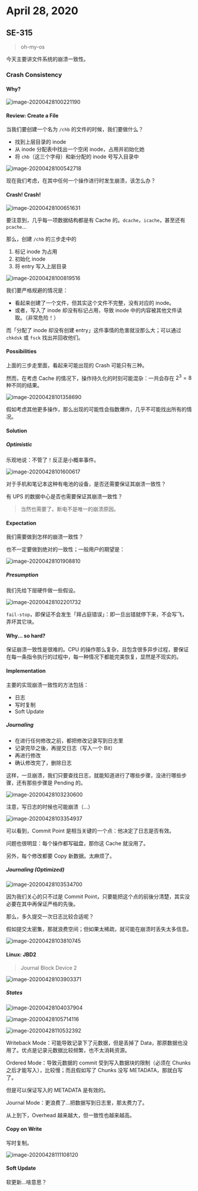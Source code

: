 # April 28, 2020

## SE-315

> oh-my-os

今天主要讲文件系统的崩溃一致性。

### Crash Consistency

#### Why?

![image-20200428100221190](28.assets/image-20200428100221190.png)

#### Review: Create a File

当我们要创建一个名为 `/chb` 的文件的时候，我们要做什么？

* 找到上层目录的 inode
* 从 inode 分配表中找出一个空闲 inode，占用并初始化她
* 将 `chb`（这三个字母）和新分配的 inode 号写入目录中

![image-20200428100542718](28.assets/image-20200428100542718.png)

现在我们考虑，在其中任何一个操作进行时发生崩溃，该怎么办？

#### Crash! Crash!

![image-20200428100651631](28.assets/image-20200428100651631.png)

要注意到，几乎每一项数据结构都是有 Cache 的。`dcache`，`icache`，甚至还有 `pcache`…

那么，创建 `/chb` 的三步走中的

1. 标记 inode 为占用
2. 初始化 inode
3. 将 entry 写入上层目录

![image-20200428100819516](28.assets/image-20200428100819516.png)

我们要严格规避的情况是：

* 看起来创建了一个文件，但其实这个文件不完整，没有对应的 inode。
* 或者，写入了 inode 却没有标记占用，导致 inode 中的内容被其他文件读取。（非常危险！）

而「分配了 inode 却没有创建 entry」这件事情的危害就没那么大；可以通过 `chkdsk` 或 `fsck` 找出并回收他们。

#### Possibilities

上面的三步走里面，看起来可能出现的 Crash 可能只有三种。

然而，在考虑 Cache 的情况下，操作持久化的时刻可能混杂：一共会存在 $2^3 = 8$ 种不同的结果。

![image-20200428101358690](28.assets/image-20200428101358690.png)

假如考虑其他更多操作，那么出现的可能性会指数爆炸，几乎不可能找出所有的情况。

#### Solution

##### Optimistic

乐观地说：不管了！反正是小概率事件。

![image-20200428101600617](28.assets/image-20200428101600617.png)

对于手机和笔记本这种有电池的设备，是否还需要保证其崩溃一致性？

有 UPS 的数据中心是否也需要保证其崩溃一致性？

> 当然也需要了。断电不是唯一的崩溃原因。

#### Expectation

我们需要做到怎样的崩溃一致性？

也不一定要做到绝对的一致性；一般用户的期望是：

![image-20200428101908810](28.assets/image-20200428101908810.png)

##### Presumption

我们先给下层硬件做一些假设。

![image-20200428102201732](28.assets/image-20200428102201732.png)

`fail-stop`，即保证不会发生「拜占庭错误」：即一旦出错就停下来，不会写飞，弄坏其它块。

#### Why... so hard?

保证崩溃一致性是很难的。CPU 的操作那么复杂，且包含很多异步过程，要保证在每一条指令执行的过程中，每一种情况下都能完美恢复，显然是不现实的。

#### Implementation

主要的实现崩溃一致性的方法包括：

* 日志
* 写时复制
* Soft Update

##### Journaling

* 在进行任何修改之前，都把修改记录写到日志里
* 记录完毕之後，再提交日志（写入一个 Bit）
* 再进行修改
* 确认修改完了，删除日志

这样，一旦崩溃，我们只要查找日志，就能知道进行了哪些步骤，没进行哪些步骤，还有那些步骤是 Pending 的。

![image-20200428103230600](28.assets/image-20200428103230600.png)

注意，写日志的时候也可能崩溃（…）

![image-20200428103354937](28.assets/image-20200428103354937.png)

可以看到，Commit Point 是相当关键的一个点：他决定了日志是否有效。

问题也很明显：每个操作都写磁盘，那你这 Cache 就没用了。

另外，每个修改都要 Copy 新数据。太麻烦了。

##### Journaling (Optimized)

![image-20200428103534700](28.assets/image-20200428103534700.png)

因为我们关心的只不过是 Commit Point，只要能把这个点的前後分清楚，其实没必要在其中再保证严格的先後。

那么，多久提交一次日志比较合适呢？

假如提交太密集，那就浪费空间；但如果太稀疏，就可能在崩溃时丢失太多信息。

![image-20200428103810745](28.assets/image-20200428103810745.png)

#### Linux: JBD2

> Journal Block Device 2

![image-20200428103903371](28.assets/image-20200428103903371.png)

##### States

![image-20200428104037904](28.assets/image-20200428104037904.png)

![image-20200428105714116](28.assets/image-20200428105714116.png)

![image-20200428110532392](28.assets/image-20200428110532392.png)

Writeback Mode：可能导致记录下了元数据，但是丢掉了 Data，那原数据也没用了。优点是记录元数据比较频繁，也不太消耗资源。

Ordered Mode：导致元数据的 commit 受到写入数据块的限制（必须在 Chunks 之后才能写入），比较慢；而且假如写了 Chunks 没写 METADATA，那就白写了。

但是可以保证写入的 METADATA 是有效的。

Journal Mode：更浪费了…把数据写到日志里，那太费力了。

从上到下，Overhead 越来越大，但一致性也越来越高。

#### Copy on Write

写时复制。

![image-20200428111108120](28.assets/image-20200428111108120.png)

#### Soft Update

软更新…啥意思？

